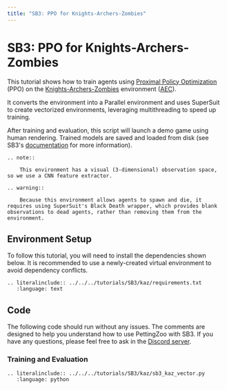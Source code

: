 ```yaml
---
title: "SB3: PPO for Knights-Archers-Zombies"
---
```


# SB3: PPO for Knights-Archers-Zombies

This tutorial shows how to train agents using [Proximal Policy Optimization](https://stable-baselines3.readthedocs.io/en/master/modules/ppo.html) (PPO) on the [Knights-Archers-Zombies](https://pettingzoo.farama.org/environments/butterfly/knights_archers_zombies/) environment ([AEC](https://pettingzoo.farama.org/api/aec/)).

It converts the environment into a Parallel environment and uses SuperSuit to create vectorized environments, leveraging multithreading to speed up training.

After training and evaluation, this script will launch a demo game using human rendering. Trained models are saved and loaded from disk (see SB3's [documentation](https://stable-baselines3.readthedocs.io/en/master/guide/save_format.html) for more information).

```{eval-rst}
.. note::

    This environment has a visual (3-dimensional) observation space, so we use a CNN feature extractor.
```

```{eval-rst}
.. warning::

    Because this environment allows agents to spawn and die, it requires using SuperSuit's Black Death wrapper, which provides blank observations to dead agents, rather than removing them from the environment.
```


## Environment Setup
To follow this tutorial, you will need to install the dependencies shown below. It is recommended to use a newly-created virtual environment to avoid dependency conflicts.
```{eval-rst}
.. literalinclude:: ../../../tutorials/SB3/kaz/requirements.txt
   :language: text
```

## Code
The following code should run without any issues. The comments are designed to help you understand how to use PettingZoo with SB3. If you have any questions, please feel free to ask in the [Discord server](https://discord.gg/nhvKkYa6qX).

### Training and Evaluation

```{eval-rst}
.. literalinclude:: ../../../tutorials/SB3/kaz/sb3_kaz_vector.py
   :language: python
```
